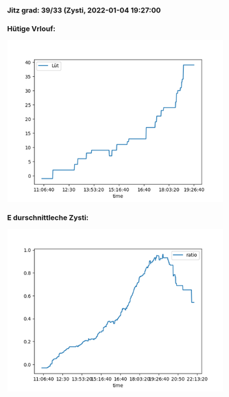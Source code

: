 ### Jitz grad: 39/33 (Zysti, 2022-01-04 19:27:00

### Hütige Vrlouf:
![Graph](Today.png)

### E durschnittleche Zysti:
![Graph](Zysti.png)